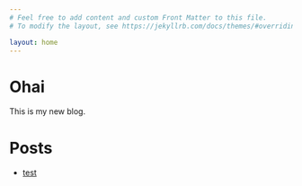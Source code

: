 ```yaml
---
# Feel free to add content and custom Front Matter to this file.
# To modify the layout, see https://jekyllrb.com/docs/themes/#overriding-theme-defaults

layout: home
---
```


# Ohai

This is my new blog.

# Posts

* [test](2022/03/06/first.html)
